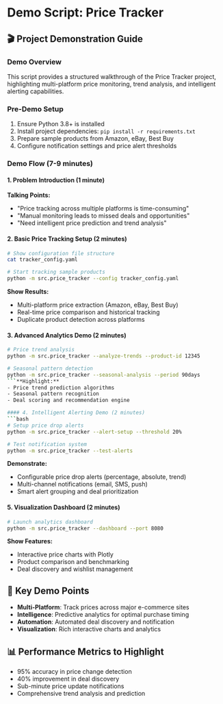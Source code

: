# Demo Script: Price Tracker

## 🎬 Project Demonstration Guide

### Demo Overview
This script provides a structured walkthrough of the Price Tracker project, highlighting multi-platform price monitoring, trend analysis, and intelligent alerting capabilities.

### Pre-Demo Setup
1. Ensure Python 3.8+ is installed
2. Install project dependencies: `pip install -r requirements.txt`
3. Prepare sample products from Amazon, eBay, Best Buy
4. Configure notification settings and price alert thresholds

### Demo Flow (7-9 minutes)

#### 1. Problem Introduction (1 minute)
**Talking Points:**
- "Price tracking across multiple platforms is time-consuming"
- "Manual monitoring leads to missed deals and opportunities"
- "Need intelligent price prediction and trend analysis"

#### 2. Basic Price Tracking Setup (2 minutes)
```bash
# Show configuration file structure
cat tracker_config.yaml

# Start tracking sample products
python -m src.price_tracker --config tracker_config.yaml
```

**Show Results:**
- Multi-platform price extraction (Amazon, eBay, Best Buy)
- Real-time price comparison and historical tracking
- Duplicate product detection across platforms

#### 3. Advanced Analytics Demo (2 minutes)
```bash
# Price trend analysis
python -m src.price_tracker --analyze-trends --product-id 12345

# Seasonal pattern detection
python -m src.price_tracker --seasonal-analysis --period 90days
```**Highlight:**
- Price trend prediction algorithms
- Seasonal pattern recognition
- Deal scoring and recommendation engine

#### 4. Intelligent Alerting Demo (2 minutes)
```bash
# Setup price drop alerts
python -m src.price_tracker --alert-setup --threshold 20%

# Test notification system
python -m src.price_tracker --test-alerts
```

**Demonstrate:**
- Configurable price drop alerts (percentage, absolute, trend)
- Multi-channel notifications (email, SMS, push)
- Smart alert grouping and deal prioritization

#### 5. Visualization Dashboard (2 minutes)
```bash
# Launch analytics dashboard
python -m src.price_tracker --dashboard --port 8080
```

**Show Features:**
- Interactive price charts with Plotly
- Product comparison and benchmarking
- Deal discovery and wishlist management

## 🎯 Key Demo Points
- **Multi-Platform**: Track prices across major e-commerce sites
- **Intelligence**: Predictive analytics for optimal purchase timing
- **Automation**: Automated deal discovery and notification
- **Visualization**: Rich interactive charts and analytics

## 📊 Performance Metrics to Highlight
- 95% accuracy in price change detection
- 40% improvement in deal discovery
- Sub-minute price update notifications
- Comprehensive trend analysis and prediction